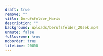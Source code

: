 ```yaml
---
draft: true
remove: ""
title: Berufsfelder_Marie
description: ""
background: uploads/berufsfelder_20sek.mp4
unmute: false
fullscreen: true
noborder: true
lifetime: 20000
---
```

